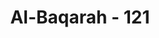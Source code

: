 ---
title: "Al-Baqarah - 121"
no: 121
arabic_no: ١٢١
ayah: اَلَّذِيْنَ اٰتَيْنٰهُمُ الْكِتٰبَ يَتْلُوْنَهٗ حَقَّ تِلَاوَتِهٖۗ اُولٰۤىِٕكَ يُؤْمِنُوْنَ بِهٖ ۗ وَمَنْ يَّكْفُرْ بِهٖ فَاُولٰۤىِٕكَ هُمُ الْخٰسِرُوْنَ ࣖ
translation: "Orang-orang yang telah Kami beri Kitab, mereka membacanya sebagaimana mestinya, mereka itulah yang beriman kepadanya. Dan barangsiapa ingkar kepadanya, mereka itulah orang-orang yang rugi."
tafsir: "Di antara Ahli Kitab ada orang Yahudi yang mengikuti Taurat, orang Nasrani mengikuti Injil. Mereka benar-benar membaca kitab yang diturunkan kepada mereka dengan bacaan yang benar tidak diikuti oleh keinginan dan hawa nafsu mereka. \n\nMereka membacanya dengan bacaan yang sebenarnya dengan me-mahaminya sepenuh hati, tidak mentakwilkan atau menafsirkannya menurut keinginan sendiri, tidak menambah, mengurangi atau mengubahnya.\n\nMenurut Ibnu Mas'ud dan Ibnu 'Abbas, membaca dengan bacaan yang sebenarnya ialah menghalalkan yang dihalalkanya, mengharamkan yang diharamkannya, membacanya seperti yang diturunkan Allah, tidak mengubah-ubah atau memalingkan perkataan dari tempat yang semestinya dan tidak menakwilkan sesuatu dari kitab itu dengan takwil yang bukan semestinya. )\n\nDalam firman-Nya yang lain dijelaskan bacaan yang dimaksud, yakni:\n\n\"... Sesungguhnya orang yang telah diberi pengetahuan sebelumnya, apabila (Al-Qur'an) dibacakan kepada mereka, mereka menyungkurkan wajah, bersujud.\" (a1-Isra'/17:107)\n\nSungguh, pada kisah-kisah mereka itu terdapat pengajaran bagi orang yang mempunyai akal. (Al-Qur'an)¦(Yusuf/12:111)\n\nDari ayat-ayat di atas dipahami bahwa semua kitab (wahyu) Allah yang diturunkan kepada hamba-hamba-Nya merupakan pengajaran bagi mereka, yang tujuannya untuk mengarahkan dan memberi petunjuk ke jalan yang lurus. Karena itu, para hamba Allah wajib membaca dengan sebenar-benarnya, berulang-ulang, dan berusaha memahami petunjuk Allah yang terdapat di dalamnya. Allah berfirman:\n\nMaka tidakkah mereka menghayati (mendalami) Al-Qur'an? Sekiranya (Al-Qur'an) itu bukan dari Allah, pastilah mereka menemukan banyak hal yang bertentangan di dalamnya. (an-Nisa'/4:82)\n\nFirman Allah:\n\nMaka tidakkah mereka menghayati Al-Qur'an ataukah hati mereka sudah terkunci? (Muhammad/47:24)\n\nDari ayat-ayat di atas dipahami bahwa membaca Al-Qur'an dengan tidak memperhatikan maksud dan maknanya, menafsirkannya dengan sekehendak hati adalah sama dengan membaca Kitab oleh Yahudi dan Nasrani. Dari ayat di atas dipahami bahwa membaca kitab-kitab Allah dengan bacaan yang sebenarnya wajib dilakukan oleh manusia. Membaca Kitab tidak dengan bacaan yang sebenarnya tidak mengamalkan apa yang dibaca, itu berarti memperolok-olokkan kitab-kitab Allah dan menantang Allah."
---